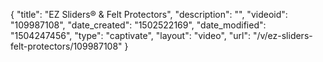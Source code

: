 {
    "title": "EZ Sliders&reg; &amp; Felt Protectors",
    "description": "",
    "videoid": "109987108",
    "date_created": "1502522169",
    "date_modified": "1504247456",
    "type": "captivate",
    "layout": "video",
    "url": "\/v\/ez-sliders-felt-protectors\/109987108"
}